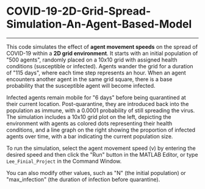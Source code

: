 # COVID-19-2D-Grid-Spread-Simulation-An-Agent-Based-Model

---

This code simulates the effect of **agent movement speeds** on the spread of COVID-19 within a **2D grid environment**. It starts with an initial population of "500 agents", randomly placed on a 10x10 grid with assigned health conditions (susceptible or infected). Agents wander the grid for a duration of "115 days", where each time step represents an hour. When an agent encounters another agent in the same grid square, there is a base probability that the susceptible agent will become infected.

Infected agents remain mobile for "6 days" before being quarantined at their current location. Post-quarantine, they are introduced back into the population as immune, with a 0.0001 probability of still spreading the virus. The simulation includes a 10x10 grid plot on the left, depicting the environment with agents as colored dots representing their health conditions, and a line graph on the right showing the proportion of infected agents over time, with a bar indicating the current population size.

To run the simulation, select the agent movement speed (v) by entering the desired speed and then click the "Run" button in the MATLAB Editor, or type `Lee_Finial_Project` in the Command Window. 

You can also modify other values, such as "N" (the initial population) or "max_infection" (the duration of infection before quarantine).
